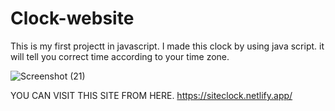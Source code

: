 # Clock-website
This is my first projectt in javascript.
I made this clock by using java script.
it will tell you correct time according to your time zone.


![Screenshot (21)](https://user-images.githubusercontent.com/105069418/189524365-f403f771-e1cb-4b8c-a0c1-87e3f7865b4b.png)


YOU CAN VISIT THIS SITE FROM HERE.
https://siteclock.netlify.app/
